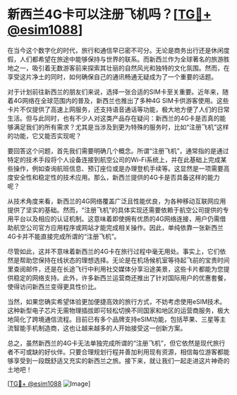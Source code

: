 # 新西兰4G卡可以注册飞机吗？[[TG💪+ @esim1088](https://t.me/s/esim1088)]

在当今这个数字化的时代，旅行和通信早已密不可分。无论是商务出行还是休闲度假，人们都希望在旅途中能够保持与世界的联系。而新西兰作为全球著名的旅游胜地之一，吸引着无数游客前来探索其壮丽的自然风光和独特的文化氛围。然而，在享受这片净土的同时，如何确保自己的通讯畅通无疑成为了一个重要的话题。

对于计划前往新西兰的朋友们来说，选择一张合适的SIM卡至关重要。近年来，随着4G网络在全球范围内的普及，新西兰也推出了多种4G SIM卡供游客使用。这些卡片不仅提供了高速上网服务，还支持语音通话等功能，极大地方便了人们的日常生活。但与此同时，也有不少人对这类产品存在疑问：新西兰的4G卡是否真的能够满足我们的所有需求？尤其是当涉及到更为特殊的服务时，比如“注册飞机”这样的功能，它又能否实现呢？

要回答这个问题，首先我们需要明确几个概念。所谓“注册飞机”，通常指的是通过特定的技术手段将个人设备连接到航空公司的Wi-Fi系统上，并在此基础上完成某些操作，例如查询航班信息、预订座位或是办理登机手续等。这显然是一项需要高度安全性和稳定性的技术应用。那么，新西兰提供的4G卡是否具备这样的能力呢？

从技术角度来看，新西兰的4G网络覆盖广泛且性能优良，为各种移动互联网应用提供了坚实的基础。然而，“注册飞机”的具体实现还需要依赖于航空公司提供的专用平台以及相应的认证机制。这意味着即使拥有优质的4G网络连接，用户仍需借助航空公司官方应用程序或网站才能完成相关操作。因此，单纯依靠一张新西兰4G卡并不能直接完成所谓的“注册飞机”。

尽管如此，这并不意味着新西兰的4G卡在旅行过程中毫无用处。事实上，它们依然是帮助您保持在线状态的理想选择。无论是在机场候机室等待起飞前的宝贵时间里查阅邮件，还是在长途飞行中利用社交媒体分享沿途美景，这些卡片都能为您提供稳定的网络支持。此外，许多新西兰运营商还推出了针对国际用户的优惠套餐，使得访问新西兰变得更具性价比。

当然，如果您确实希望体验更加便捷高效的旅行方式，不妨考虑使用eSIM技术。这种新型电子芯片无需物理插拔即可轻松切换不同国家和地区的运营商服务，极大地简化了跨境通信流程。目前已有多个品牌支持eSIM功能，包括苹果、三星等主流智能手机制造商，这也让越来越多的人开始接受这一创新方案。

总之，虽然新西兰的4G卡无法单独完成所谓的“注册飞机”，但它依然是现代旅行者不可或缺的好伙伴。只要合理规划行程并善加利用现有资源，相信每位游客都能够享受到一段既舒适又充实的新西兰之旅。接下来，就让我们一起走进这片神奇的土地吧！

[[TG💪+ @esim1088](https://t.me/s/esim1088) ![Image](https://i.postimg.cc/4NQfJmqS/Snipaste-2025-05-13-00-14-12.png)]